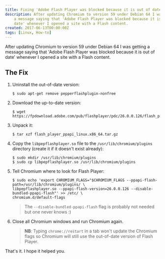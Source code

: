 ```yaml
---
title: Fixing 'Adobe Flash Player was blocked because it is out of date' under Debian
description: After updating Chromium to version 59 under Debian 64 I was getting
    a message saying that 'Adobe Flash Player was blocked because it is out of
    date' whenever I opened a site with a Flash content.
created: 2017-06-13T00:00:00Z
tags: [Linux, How-to]
---
```


After updating Chromium to version 59 under Debian 64 I was getting a message
saying that 'Adobe Flash Player was blocked because it is out of date' whenever
I opened a site with a Flash content.

## The Fix

1. Uninstall the out-of-date version:

    ```
    $ sudo apt-get remove pepperflashplugin-nonfree
    ```

2. Download the up-to-date version:

    ```
    $ wget https://fpdownload.adobe.com/pub/flashplayer/pdc/26.0.0.126/flash_player_ppapi_linux.x86_64.tar.gz
    ```

3. Unpack it:

    ```
    $ tar xzf flash_player_ppapi_linux.x86_64.tar.gz
    ```

4. Copy the `libpepflashplayer.so` file to the `/usr/lib/chromium/plugins`
   directory (create it if it doesn't exist already):   

    ```
    $ sudo mkdir /usr/lib/chromium/plugins
    $ sudo cp libpepflashplayer.so /usr/lib/chromium/plugins
    ```

5. Tell Chromium where to look for Flash Player:

    ```
    $ sudo echo 'export CHROMIUM_FLAGS="$CHROMIUM_FLAGS --ppapi-flash-path=/usr/lib/chromium/plugins/ \ 
    libpepflashplayer.so --ppapi-flash-version=26.0.0.126 --disable-bundled-ppapi-flash"' >> /etc/ \
    chromium.d/default-flags
    ```
    
    > The `--disable-bundled-ppapi-flash` flag is probably not needed but one
      never knows :)
    
6. Close all Chromium windows and run Chromium again.
    
    > **NB**: Typing `chrome://restart` in a tab won't update the Chromium flags
      so Chromium will still use the out-of-date version of Flash Player.
   
That's it. I hope it helped you.
